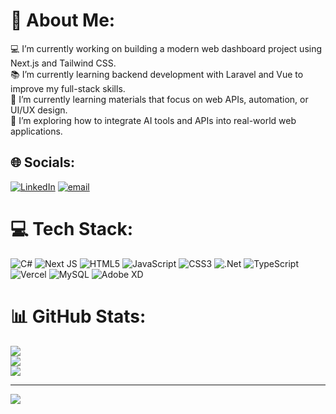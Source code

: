 # 💫 About Me:
💻 I’m currently working on building a modern web dashboard project using Next.js and Tailwind CSS.<br>📚 I’m currently learning backend development with Laravel and Vue to improve my full-stack skills.<br>🚀 I’m currently learning materials that focus on web APIs, automation, or UI/UX design.<br>🌱 I’m exploring how to integrate AI tools and APIs into real-world web applications.


## 🌐 Socials:
[![LinkedIn](https://img.shields.io/badge/LinkedIn-%230077B5.svg?logo=linkedin&logoColor=white)](https://linkedin.com/in/https://www.linkedin.com/in/gerald-carido-7a1b17263/) [![email](https://img.shields.io/badge/Email-D14836?logo=gmail&logoColor=white)](mailto:geraldcastcarido@gmail.com) 

# 💻 Tech Stack:
![C#](https://img.shields.io/badge/c%23-%23239120.svg?style=for-the-badge&logo=csharp&logoColor=white) ![Next JS](https://img.shields.io/badge/Next-black?style=for-the-badge&logo=next.js&logoColor=white) ![HTML5](https://img.shields.io/badge/html5-%23E34F26.svg?style=for-the-badge&logo=html5&logoColor=white) ![JavaScript](https://img.shields.io/badge/javascript-%23323330.svg?style=for-the-badge&logo=javascript&logoColor=%23F7DF1E) ![CSS3](https://img.shields.io/badge/css3-%231572B6.svg?style=for-the-badge&logo=css3&logoColor=white) ![.Net](https://img.shields.io/badge/.NET-5C2D91?style=for-the-badge&logo=.net&logoColor=white) ![TypeScript](https://img.shields.io/badge/typescript-%23007ACC.svg?style=for-the-badge&logo=typescript&logoColor=white) ![Vercel](https://img.shields.io/badge/vercel-%23000000.svg?style=for-the-badge&logo=vercel&logoColor=white) ![MySQL](https://img.shields.io/badge/mysql-4479A1.svg?style=for-the-badge&logo=mysql&logoColor=white) ![Adobe XD](https://img.shields.io/badge/Adobe%20XD-470137?style=for-the-badge&logo=Adobe%20XD&logoColor=#FF61F6)
# 📊 GitHub Stats:
![](https://github-readme-stats.vercel.app/api?username=GCarido&theme=dark&hide_border=false&include_all_commits=true&count_private=true)<br/>
![](https://nirzak-streak-stats.vercel.app/?user=GCarido&theme=dark&hide_border=false)<br/>
![](https://github-readme-stats.vercel.app/api/top-langs/?username=GCarido&theme=dark&hide_border=false&include_all_commits=true&count_private=true&layout=compact)

---
[![](https://visitcount.itsvg.in/api?id=GCarido&icon=0&color=0)](https://visitcount.itsvg.in)

<!-- Proudly created with GPRM ( https://gprm.itsvg.in ) -->
